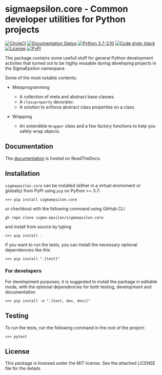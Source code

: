 # **sigmaepsilon.core** - Common developer utilities for Python projects

[![CircleCI](https://circleci.com/gh/dewloosh/sigmaepsilon.core.svg?style=shield)](https://circleci.com/gh/sigma-epsilon/sigmaepsilon.core)
[![Documentation Status](https://readthedocs.org/projects/sigmaepsiloncore/badge/?version=latest)](https://sigmaepsiloncore.readthedocs.io/en/latest/?badge=latest)
[![Python 3.7-3.10](https://img.shields.io/badge/python-3.7%E2%80%923.10-blue)](https://www.python.org)
[![Code style: black](https://img.shields.io/badge/code%20style-black-000000.svg)](https://github.com/psf/black)
[![License](https://img.shields.io/badge/License-MIT-yellow.svg)](https://opensource.org/licenses/MIT)
[![PyPI](https://badge.fury.io/py/sigmaepsilon.math.svg)](https://pypi.org/project/sigmaepsilon.math)

The package contains some usefull stuff for general Python development activites that turned out to be highly reusable during developing projects in the SigmaEpsilon namespace.

Some of the most notable contents:

* Metaprogramming
  * A collection of meta and abstract base classes.
  * A `classproperty` decorator.
  * A solution to enforce abstract class properties on a class.
  
* Wrapping
  * An extendible `Wrapper` class and a few factory functions to help you safely wrap objects.

## **Documentation**

The [documentation](https://sigmaepsiloncore.readthedocs.io/en/latest/) is hosted on ReadTheDocs.

## **Installation**

`sigmaepsilon.core` can be installed (either in a virtual enviroment or globally) from PyPI using `pip` on Python >= 3.7:

```console
>>> pip install sigmaepsilon.core
```

or chechkout with the following command using GitHub CLI

```console
gh repo clone sigma-epsilon/sigmaepsilon.core
```

and install from source by typing

```console
>>> pip install .
```

If you want to run the tests, you can install the necessary optional dependencies like this

```console
>>> pip install ".[test]"
```

### For developers

For development purposes, it is suggested to install the package in editable mode, with the optional dependencies for both testing, development and documentation

```console
>>> pip install -e ".[test, dev, docs]"
```

## Testing

To run the tests, run the following command in the root of the project:

```console
>>> pytest
```

## **License**

This package is licensed under the MIT license. See the attached LICENSE file for the details.
